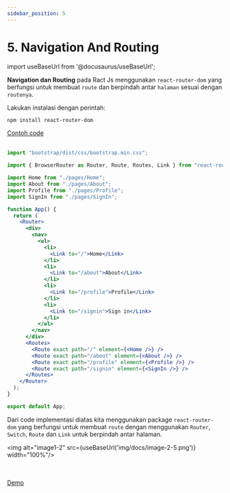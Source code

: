 ```yaml
---
sidebar_position: 5
---
```


# 5. Navigation And Routing

import useBaseUrl from '@docusaurus/useBaseUrl';

**Navigation dan Routing** pada Ract Js menggunakan `react-router-dom` yang berfungsi untuk membuat `route` dan berpindah antar `halaman` sesuai dengan `routenya`.

Lakukan instalasi dengan perintah: 
```bash
npm install react-router-dom
```

<a class="btn-example-code" href="https://github.com/demo-dumbways/ebook-code-results-stage-2/tree/5-frontend-react-js-advance/src">
Contoh code
</a>

<br />
<br />

```jsx title=App.js {3,5-8,12-37}
import "bootstrap/dist/css/bootstrap.min.css";

import { BrowserRouter as Router, Route, Routes, Link } from "react-router-dom";

import Home from "./pages/Home";
import About from "./pages/About";
import Profile from "./pages/Profile";
import SignIn from "./pages/SignIn";

function App() {
  return (
    <Router>
      <div>
        <nav>
          <ul>
            <li>
              <Link to="/">Home</Link>
            </li>
            <li>
              <Link to="/about">About</Link>
            </li>
            <li>
              <Link to="/profile">Profile</Link>
            </li>
            <li>
              <Link to="/signin">Sign in</Link>
            </li>
          </ul>
        </nav>
      </div>
      <Routes>
        <Route exact path="/" element={<Home />} />
        <Route exact path="/about" element={<About />} />
        <Route exact path="/profile" element={<Profile />} />
        <Route exact path="/signin" element={<SignIn />} />
      </Routes>
    </Router>
  );
}

export default App;
```

Dari code implementasi diatas kita menggunakan package `react-router-dom` yang berfungsi untuk membuat `route` dengan menggunakan `Router`, `Switch`, `Route` dan `Link` untuk berpindah antar halaman.

<img alt="image1-2" src={useBaseUrl('img/docs/image-2-5.png')} width="100%"/>

<br />
<br />

<div>
<a class="btn-demo" href="https://ebook-code-results-stage-2-git-5-frontend-b3f573-demo-dumbways.vercel.app/">
Demo
</a>
</div>